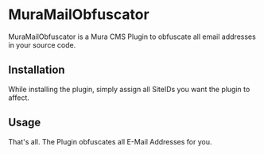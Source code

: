 # MuraMailObfuscator
MuraMailObfuscator is a Mura CMS Plugin to obfuscate all email addresses in your source code.

## Installation
While installing the plugin, simply assign all SiteIDs you want the plugin to affect.

## Usage
That's all. The Plugin obfuscates all E-Mail Addresses for you.
